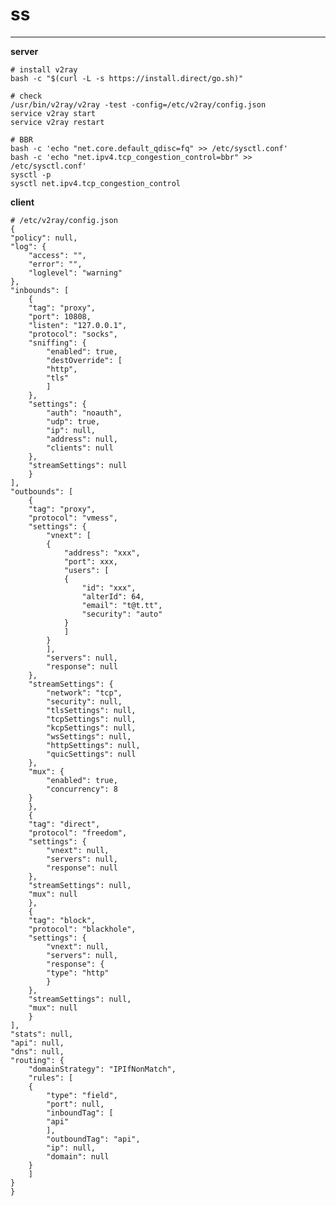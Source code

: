 # ss

---
**server**

    # install v2ray
    bash -c "$(curl -L -s https://install.direct/go.sh)"

    # check
    /usr/bin/v2ray/v2ray -test -config=/etc/v2ray/config.json
    service v2ray start
    service v2ray restart

    # BBR
    bash -c 'echo "net.core.default_qdisc=fq" >> /etc/sysctl.conf'
    bash -c 'echo "net.ipv4.tcp_congestion_control=bbr" >> /etc/sysctl.conf'
    sysctl -p
    sysctl net.ipv4.tcp_congestion_control

**client**

    # /etc/v2ray/config.json
    {
    "policy": null,
    "log": {
        "access": "",
        "error": "",
        "loglevel": "warning"
    },
    "inbounds": [
        {
        "tag": "proxy",
        "port": 10808,
        "listen": "127.0.0.1",
        "protocol": "socks",
        "sniffing": {
            "enabled": true,
            "destOverride": [
            "http",
            "tls"
            ]
        },
        "settings": {
            "auth": "noauth",
            "udp": true,
            "ip": null,
            "address": null,
            "clients": null
        },
        "streamSettings": null
        }
    ],
    "outbounds": [
        {
        "tag": "proxy",
        "protocol": "vmess",
        "settings": {
            "vnext": [
            {
                "address": "xxx",
                "port": xxx,
                "users": [
                {
                    "id": "xxx",
                    "alterId": 64,
                    "email": "t@t.tt",
                    "security": "auto"
                }
                ]
            }
            ],
            "servers": null,
            "response": null
        },
        "streamSettings": {
            "network": "tcp",
            "security": null,
            "tlsSettings": null,
            "tcpSettings": null,
            "kcpSettings": null,
            "wsSettings": null,
            "httpSettings": null,
            "quicSettings": null
        },
        "mux": {
            "enabled": true,
            "concurrency": 8
        }
        },
        {
        "tag": "direct",
        "protocol": "freedom",
        "settings": {
            "vnext": null,
            "servers": null,
            "response": null
        },
        "streamSettings": null,
        "mux": null
        },
        {
        "tag": "block",
        "protocol": "blackhole",
        "settings": {
            "vnext": null,
            "servers": null,
            "response": {
            "type": "http"
            }
        },
        "streamSettings": null,
        "mux": null
        }
    ],
    "stats": null,
    "api": null,
    "dns": null,
    "routing": {
        "domainStrategy": "IPIfNonMatch",
        "rules": [
        {
            "type": "field",
            "port": null,
            "inboundTag": [
            "api"
            ],
            "outboundTag": "api",
            "ip": null,
            "domain": null
        }
        ]
    }
    }